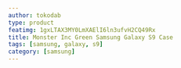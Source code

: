 ```yaml
---
author: tokodab
type: product
featimg: 1gxLTAX3MY0LmXAElI6ln3ufvH2CQ49Rx
title: Monster Inc Green Samsung Galaxy S9 Case
tags: [samsung, galaxy, s9]
category: [samsung]
---
```

